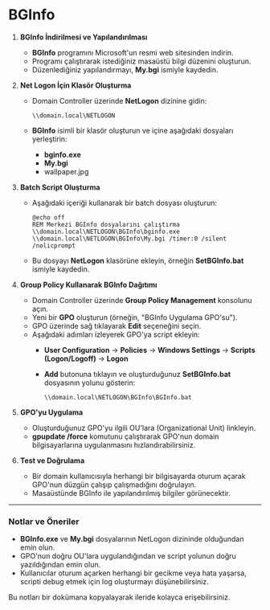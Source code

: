 # BGInfo

1. **BGInfo İndirilmesi ve Yapılandırılması**
    - **BGInfo** programını Microsoft'un resmi web sitesinden indirin.
    - Programı çalıştırarak istediğiniz masaüstü bilgi düzenini oluşturun.
    - Düzenlediğiniz yapılandırmayı, **My.bgi** ismiyle kaydedin.
2. **Net Logon İçin Klasör Oluşturma**
    - Domain Controller üzerinde **NetLogon** dizinine gidin:
        
        ```
        \\domain.local\NETLOGON
        
        ```
        
    - **BGInfo** isimli bir klasör oluşturun ve içine aşağıdaki dosyaları yerleştirin:
        - **bginfo.exe**
        - **My.bgi**
        - wallpaper.jpg
3. **Batch Script Oluşturma**
    - Aşağıdaki içeriği kullanarak bir batch dosyası oluşturun:
        
        ```
        @echo off
        REM Merkezi BGInfo dosyalarını çalıştırma
        \\domain.local\NETLOGON\BGInfo\bginfo.exe \\domain.local\NETLOGON\BGInfo\My.bgi /timer:0 /silent /nolicprompt
        
        ```
        
    - Bu dosyayı **NetLogon** klasörüne ekleyin, örneğin **SetBGInfo.bat** ismiyle kaydedin.
4. **Group Policy Kullanarak BGInfo Dağıtımı**
    - Domain Controller üzerinde **Group Policy Management** konsolunu açın.
    - Yeni bir **GPO** oluşturun (örneğin, "BGInfo Uygulama GPO'su").
    - GPO üzerinde sağ tıklayarak **Edit** seçeneğini seçin.
    - Aşağıdaki adımları izleyerek GPO'ya script ekleyin:
        - **User Configuration** → **Policies** → **Windows Settings** → **Scripts (Logon/Logoff)** → **Logon**
        - **Add** butonuna tıklayın ve oluşturduğunuz **SetBGInfo.bat** dosyasının yolunu gösterin:
            
            ```
            \\domain.local\NETLOGON\BGInfo\BGInfo.bat
            
            ```
            
5. **GPO'yu Uygulama**
    - Oluşturduğunuz GPO'yu ilgili OU'lara (Organizational Unit) linkleyin.
    - **gpupdate /force** komutunu çalıştırarak GPO'nun domain bilgisayarlarına uygulanmasını hızlandırabilirsiniz.
6. **Test ve Doğrulama**
    - Bir domain kullanıcısıyla herhangi bir bilgisayarda oturum açarak GPO'nun düzgün çalışıp çalışmadığını doğrulayın.
    - Masaüstünde BGInfo ile yapılandırılmış bilgiler görünecektir.

---

### **Notlar ve Öneriler**

- **BGInfo.exe** ve **My.bgi** dosyalarının NetLogon dizininde olduğundan emin olun.
- GPO'nun doğru OU'lara uygulandığından ve script yolunun doğru yazıldığından emin olun.
- Kullanıcılar oturum açarken herhangi bir gecikme veya hata yaşarsa, scripti debug etmek için log oluşturmayı düşünebilirsiniz.

Bu notları bir dokümana kopyalayarak ileride kolayca erişebilirsiniz.
